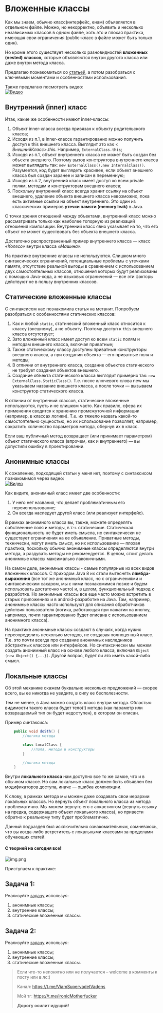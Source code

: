 # Вложенные классы

Как мы знаем, обычно класс(интерфейс, енам) объявляется в отдельном файле. Можно, но некорректно, объявить и несколько
независимых классов в одном файле, хоть это и плохая практика, имеющая свои ограничения (public-класс в файле может быть
только один).

Но кроме этого существует несколько разновидностей **вложенных (nested) классов**, которые объявляются внутри другого
класса или даже внутри метода класса.

Предлагаю познакомиться со [статьей](https://metanit.com/java/tutorial/3.12.php), а потом разобраться с ключевыми
моментами и особенностями использования.

Также предлагаю посмотреть видео:  
[![Видео](http://img.youtube.com/vi/EvL0eO3VX14/0.jpg)](http://www.youtube.com/watch?v=EvL0eO3VX14)

## Внутренний (inner) класс

Итак, какие же особенности имеют inner-классы:

1. Объект inner-класса всегда привязан к объекту родительского класса;
2. Исходя из п.1, в inner-классе гарантированно можно получить доступ к this внешнего класса. Выглядит это как _<
   ВнешнийКласс>.this_. Например, `ExternalClass.this`;
3. Исходя из п.1, объект внутреннего класса не может быть создан без объекта внешнего. Поэтому вызов конструктора
   внутреннего класса может выглядеть так: `new ExternalClass().new InternalClass()`. Разумеется, код будет выглядеть
   красивее, если объект внешнего класса был создан заранее и записан в переменную;
4. Исходя из п.2, внутренний класс имеет доступ ко всем private полям, методам и конструкторам внешнего класса;
5. Поскольку внутренний класс всегда хранит ссылку на объект внешнего, удаление объекта внешнего класса невозможно, пока
   есть активные ссылки на объект внутреннего. Это один из классических примеров **утечки памяти (memory leak)** в Java.

С точки зрения отношений между объектами, внутренний класс можно рассматривать только как наиболее топорную из
реализаций отношения композиции. Внутренний класс явно указывает на то, что его объект не может существовать без объекта
внешнего класса.

Достаточно распространенный пример внутреннего класса — класс _«Колесо»_ внутри класса _«Машина»_.

На практике внутренние классы не используются. Слишком много синтаксических ограничений, потенциальные проблемы с
утечками памяти, отсутствие реальной выгоды в сравнением с использованием двух самостоятельных классов, отношения
которых будут реализованы с помощью Java-кода, а не языковых ограничений — все эти факторы действуют не в пользу
внутренних классов.

## Статические вложенные классы

С синтаксисом нас познакомила статья на метанит. Попробуем разобраться с особенностями статических классов:

1. Как и любой `static`, статический вложенный класс относится к классу (внешнему), а не объекту. Поэтому доступ
   к `this` внешнего класса отсутствует;
2. Зато вложенный класс имеет доступ ко всем `static` полям и методам внешнего класса, включая приватные;
3. Также статическому классу доступны приватные конструкторы внешнего класса, а при создании объекта — его приватные
   поля и методы;
4. В отличии от внутреннего класса, создание объектов статического не требует создания объектов внешнего.
5. Создание объекта статического класса выглядит примерно так: `new ExternalClass.StaticClass()`. Т.е. после ключевого
   слова new мы указываем название внешнего класса, а после точки — вызываем конструктор статического класса.

В отличии от внутренний классов, статические вложенные используются, пусть и не слишком часто. Как правило, сфера их
применения сводится к хранению промежуточной информации (например, в классах логики). Т.е. их тяжело назвать какой-то
самостоятельно сущностью, но их использование позволяет, например, сократить количество параметров метода, обернув их в
класс.

Если ваш публичный метод возвращает (или принимает параметром) объект статического класса (впрочем, как и внутреннего) —
вы допустили ошибку в проектировании.

## Анонимные классы

К сожалению, подходящей статьи у меня нет, поэтому с синтаксисом познакомимся через видео:  
[![Видео](http://img.youtube.com/vi/zxcXDVotj_4/0.jpg)](http://www.youtube.com/watch?v=zxcXDVotj_4)

Как видите, анонимный класс имеет две особенности:

1. У него нет названия, что делает проблематичным его переиспользование;
2. Он всегда наследует другой класс (или реализует интерфейс).

В рамках анонимного класса вы, также, можете определять собственные поля и методы, в т.ч. статические. Статическая
функциональность не будет иметь смысла, но синтаксически не существует ограничения на ее объявление. Приватные методы,
технически, могут иметь смысл, но их использование — плохая практика, поскольку обычно анонимные классы определяются
внутри метода, а раздувать методы не рекомендуется. В целом, стоит делать анонимные классы максимально лаконичными.

На самом деле, анонимные классы - самые популярные из всех видов вложенных классов. С приходом Java 8 их стали вытеснять
**лямбда-выражения** (все тот же анонимный класс, но с ограничениями и синтаксическим сахаром, мы с ними познакомимся
позже и будем использовать достаточно часто) и, в целом, функциональный подход к разработке. Но анонимные классы все еще
часто можно встретить в старых приложениях и в android-разработке на Java. Там, например, анонимные классы часто
используют для описания обработчиков действия пользователя (логика, работающая при нажатии на кнопку, например, почти
гарантированно будет описана с использованием анонимного класса).

На практике анонимные классы создают в случаях, когда нужно переопределить несколько методов, не создавая полноценный
класс. Т.е. это почти всегда про создание анонимных наследников абстрактных классов или интерфейсов. Но синтаксически мы
можем создать анонимный класс на основе любого класса, включая `Object (new Object() {...})`. Другой вопрос, будет ли
это иметь какой-либо смысл.

## Локальные классы

Об этой механике скажем буквально несколько предложений — скорее всего, вы ее никогда не увидите, в силу ее
бесполезности.

Тем не менее, в Java можно создать класс внутри метода. Областью видимости такого класса будет тело(!) метода (как
параметр или возвращаемый тип он будет недоступен), в котором он описан.

Пример синтаксиса:

```java
    public void doSth() {
        //логика метода

        class LocalClass {
            //поля, методы и конструкторы
        }

        //логика метода
    }
```

Внутри **локального класса** нам доступно все то же самое, что и в обычном классе. Но сам локальные класс должен быть
объявлен без модификаторов доступа, иначе — ошибка компиляции.

К слову, в рамках метода мы можем даже создавать свои иерархии локальных классов. Но вернуть объект локального класса из
метода проблематично. Мы можем вернуть его с апкастингом (вернуть ссылку на предка, содержащего объект локального
класса), но привести обратно к реальному типу будет проблематично.

Данный подраздел был исключительно ознакомительным, сомневаюсь, что вы когда-либо встретитесь с локальными классами за
пределами обучающих статей.

#### С теорией на сегодня все!

![img.png](../../../commonmedia/defaultFooter.jpg)

Приступаем к практике:

## Задача 1:

Реализуйте 
[задачу](https://github.com/KFalcon2022/practical-tasks/tree/master/src/com/walking/lesson16_abstract_class_interface/task1_interface)
используя:

1. анонимные классы;
2. внутренние классы;
3. статические вложенные классы.

## Задача 2:

Реализуйте
[задачу](https://github.com/KFalcon2022/practical-tasks/tree/master/src/com/walking/lesson14_polymorphism/task2)
используя:

1. анонимные классы;
2. внутренние классы;
3. статические вложенные классы.

> Если что-то непонятно или не получается – welcome в комменты к посту или в лс:)
>
> Канал: https://t.me/ViamSupervadetVadens
>
> Мой тг: https://t.me/ironicMotherfucker
>
> **Дорогу осилит идущий!**